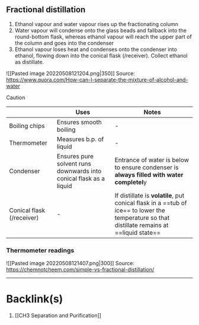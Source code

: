 ## Fractional distillation
1. Ethanol vapour and water vapour rises up the fractionating column
2. Water vapour will condense onto the glass beads and fallback into the round-bottom flask, whereas ethanol vapour will reach the upper part of the column and goes into the condenser
3. Ethanol vapour loses heat and condenses onto the condenser into ethanol, flowing down into the conical flask (/receiver). Collect ethanol as distillate.

![[Pasted image 20220508121204.png|350]]
Source: https://www.quora.com/How-can-I-separate-the-mixture-of-alcohol-and-water

>[!caution] 
|                           | Uses                                                               | Notes                                                                                                                            |
| ------------------------- | ------------------------------------------------------------------ | -------------------------------------------------------------------------------------------------------------------------------- |
| Boiling chips             | Ensures smooth boiling                                             | -                                                                                                                                |
| Thermometer               | Measures b.p. of liquid                                            | -                                                                                                                                |
| Condenser                 | Ensures pure solvent runs downwards into conical flask as a liquid | Entrance of water is below to ensure condenser is **always filled with water completel**y                                            |
| Conical flask (/receiver) | -                                                                  | If distillate is **volatile**, put conical flask in a ==tub of ice== to lower the temperature so that distillate remains at ==liquid state== |

### Thermometer readings
![[Pasted image 20220508121407.png|300]]
Source: https://chemnotcheem.com/simple-vs-fractional-distillation/

---
# Backlink(s)
1. [[CH3 Separation and Purification]]